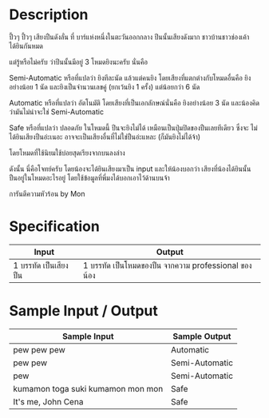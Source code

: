 # Description
ปี้วๆ ปี้วๆ เสียงปืนดังลั่น ที่ บาร์แห่งหนึ่งในตะวันออกกลาง
ปีนนั้นเสียงดังมาก ชาวบ้านชาวช่องเค้าได้ยินกันหมด

แต่รู้หรือไม่ครับ ว่าปีนนั้นมีอยู่ 3 โหมดยิงนะครับ นั่นคือ

Semi-Automatic หรือที่แปลว่า ยิงทีละนัด แล้วแต่คนยิง โดยเสียงที่แตกต่างกับโหมดอื่นคือ
ยิงอย่างน้อย 1 นัด และยิงเป็นจำนวนเลขคู่ (ยกเว้นยิง 1 ครั้ง) แต่น้อยกว่า 6 นัด

Automatic หรือที่แปลว่า อัตโนมัติ โดยเสียงที่เป็นเอกลักษณ์นั่นคือ
ยิงอย่างน้อย 3 นัด และน้องคิดว่ามันไม่น่าจะใช่ Semi-Automatic

Safe หรือที่แปลว่า ปลอดภัย ในโหมดนี้ ปีนจะยิงไม่ได้ เหมือนเป็นปุ่มปิดของปืนเลยทีเดียว ซึ่งจะ
ไม่ได้ยินเสียงปืนอ่ะเนอะ อาจจะเป็นเสียงอื่นที่ไม่ใช่ปืนอ่ะแหละ (ก็มันยิงไม่ได้จ้า)

โดยโหมดที่ใช้นิยมใช้บ่อยสุดเรียงจากบนลงล่าง

ดังนั้น นี่คือโจทย์ครับ
โดยน้องจะได้ยินเสียงมาเป็น input และให้น้องบอกว่า เสียงที่น้องได้ยินนั้น ปืนอยู่ในโหมดอะไรอยู่
โดยใช้ข้อมูลที่พี่มงได้บอกเอาไว้ด้านบนจ้า

การันตีความหัวร้อน by Mon

# Specification
|Input|Output|
|-|-|
|1 บรรทัด เป็นเสียงปืน|1 บรรทัด เป็นโหมดของปืน จากความ professional ของน้อง|

# Sample Input / Output
|Sample Input|Sample Output|
|-|-|
|pew pew pew|Automatic|
|pew pew|Semi-Automatic|
|pew|Semi-Automatic|
|kumamon toga suki kumamon mon mon|Safe|
|It's me, John Cena|Safe|
